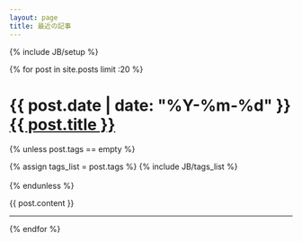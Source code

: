 ```yaml
---
layout: page
title: 最近の記事
---
```

{% include JB/setup %}

{% for post in site.posts limit :20 %}


<h1>{{ post.date | date: "%Y-%m-%d"  }} <a href="{{ BASE_PATH }}{{ post.url }}">{{ post.title }}</a></h1>

{% unless post.tags == empty %}
<div class="pull-right">
{% assign tags_list = post.tags %}
{% include JB/tags_list %}
</div>
<br>
{% endunless %}  

{{ post.content }}

---
<div class="fb-like" data-href="http://tsucchi.github.com/{{ post.url }}" data-send="true" data-width="450" data-show-faces="true"></div>

{% endfor %}

